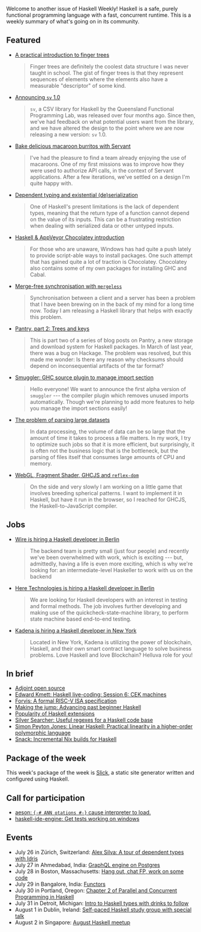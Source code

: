 Welcome to another issue of Haskell Weekly!
Haskell is a safe, purely functional programming language with a fast, concurrent runtime.
This is a weekly summary of what's going on in its community.

## Featured

-   [A practical introduction to finger trees](https://chrispenner.ca/posts/intro-to-finger-trees)

    > Finger trees are definitely the coolest data structure I was never taught in school. The gist of finger trees is that they represent sequences of elements where the elements also have a measurable "descriptor" of some kind.

-   [Announcing `sv` 1.0](https://qfpl.io/posts/sv-1.0/)

    > `sv`, a CSV library for Haskell by the Queensland Functional Programming Lab, was released over four months ago. Since then, we've had feedback on what potential users want from the library, and we have altered the design to the point where we are now releasing a new version: `sv` 1.0.

-   [Bake delicious macaroon burritos with Servant](http://blog.clement.delafargue.name/posts/2018-07-19-bake-delicious-macaroon-burritos-with-servant.html)

    > I've had the pleasure to find a team already enjoying the use of macaroons. One of my first missions was to improve how they were used to authorize API calls, in the context of Servant applications. After a few iterations, we've settled on a design I'm quite happy with.

-   [Dependent typing and existential (de)serialization](https://litx.io/blog-instance-map.html)

    > One of Haskell's present limitations is the lack of dependent types, meaning that the return type of a function cannot depend on the value of its inputs. This can be a frustrating restriction when dealing with serialized data or other untyped inputs.

-   [Haskell & AppVeyor Chocolatey introduction](https://hub.zhox.com/posts/chocolatey-introduction/)

    > For those who are unaware, Windows has had quite a push lately to provide script-able ways to install packages. One such attempt that has gained quite a lot of traction is Chocolatey. Chocolatey also contains some of my own packages for installing GHC and Cabal.

-   [Merge-free synchronisation with `mergeless`](https://cs-syd.eu/posts/2018-07-28-mergeless)

    > Synchronisation between a client and a server has been a problem that I have been brewing on in the back of my mind for a long time now. Today I am releasing a Haskell library that helps with exactly this problem.

-   [Pantry, part 2: Trees and keys](https://www.fpcomplete.com/blog/2018/07/pantry-part-2-trees-keys)

    > This is part two of a series of blog posts on Pantry, a new storage and download system for Haskell packages. In March of last year, there was a bug on Hackage. The problem was resolved, but this made me wonder: Is there any reason why checksums should depend on inconsequential artifacts of the tar format?

-   [Smuggler: GHC source plugin to manage import section](https://np.reddit.com/r/haskell/comments/90xyb1/ann_smuggler_ghc_source_plugin_to_manage_import/)

    > Hello everyone! We want to announce the first alpha version of `smuggler` --- the compiler plugin which removes unused imports automatically. Though we're planning to add more features to help you manage the import sections easily!

-   [The problem of parsing large datasets](https://haskell-works.github.io/posts/2018-07-25-problem-of-parsing-large-datasets.html)

    > In data processing, the volume of data can be so large that the amount of time it takes to process a file matters. In my work, I try to optimize such jobs so that it is more efficient, but surprisingly, it is often not the business logic that is the bottleneck, but the parsing of files itself that consumes large amounts of CPU and memory.

-   [WebGL, Fragment Shader, GHCJS and `reflex-dom`](https://www.joachim-breitner.de/blog/742-WebGL%2C_Fragment_Shader%2C_GHCJS_and_reflex-dom)

    > On the side and very slowly I am working on a little game that involves breeding spherical patterns. I want to implement it in Haskell, but have it run in the browser, so I reached for GHCJS, the Haskell-to-JavaScript compiler.

## Jobs

-   [Wire is hiring a Haskell developer in Berlin](https://medium.com/@neongreen/wire-is-hiring-a-haskell-developer-and-an-operations-engineer-berlin-51e7f3ed3050)

    > The backend team is pretty small (just four people) and recently we've been overwhelmed with work, which is exciting --- but, admittedly, having a life is even more exciting, which is why we're looking for: an intermediate-level Haskeller to work with us on the backend

-   [Here Technologies is hiring a Haskell developer in Berlin](https://np.reddit.com/r/haskell/comments/904029/job_haskell_developer_interested_in_formal/)

    > We are looking for Haskell developers with an interest in testing and formal methods. The job involves further developing and making use of the quickcheck-state-machine library, to perform state machine based end-to-end testing.

-   [Kadena is hiring a Haskell developer in New York](https://functional.works-hub.com/jobs/software-engineer-new-york-new-york-united-states-7fd34)

    > Located in New York, Kadena is utilizing the power of blockchain, Haskell, and their own smart contract language to solve business problems. Love Haskell and love Blockchain? Helluva role for you!

## In brief

-   [Adjoint open source](https://adjoint-io.github.io)
-   [Edward Kmett: Haskell live-coding: Session 6: CEK machines](https://www.twitch.tv/videos/287889784)
-   [Forvis: A formal RISC-V ISA specification](https://github.com/rsnikhil/RISCV-ISA-Spec/tree/e226df0699bfb2fbe03950c589008746ec0060d6)
-   [Making the jump: Advancing past beginner Haskell](https://mmhaskell.com/blog/2018/7/23/making-the-jump-advancing-past-beginner-haskell)
-   [Popularity of Haskell extensions](https://gist.github.com/atondwal/ee869b951b5cf9b6653f7deda0b7dbd8/bc976ebf475857d0115822f1f470b61eb11c0cbb)
-   [Silver Searcher: Useful regexes for a Haskell code base](https://alternativebit.fr/posts/haskell/ag/)
-   [Simon Peyton Jones: Linear Haskell: Practical linearity in a higher-order polymorphic language](https://www.youtube.com/watch?v=t0mhvd3-60Y)
-   [Snack: Incremental Nix builds for Haskell](https://np.reddit.com/r/haskell/comments/91f5r7/snack_incremental_nix_builds_for_haskell/)

## Package of the week

This week's package of the week is [Slick](https://hackage.haskell.org/package/slick-0.1.0.2),
a static site generator written and configured using Haskell.

## Call for participation

-   [aeson: `{-# ANN otations #-}` cause interpreter to load.](https://github.com/bos/aeson/issues/654)
-   [haskell-ide-engine: Get tests working on windows](https://github.com/haskell/haskell-ide-engine/issues/713)

## Events

-   July 26 in Z&#xfc;rich, Switzerland: [Alex Silva: A tour of dependent types with Idris](https://www.meetup.com/HaskellerZ/events/251632689/)
-   July 27 in Ahmedabad, India: [GraphQL engine on Postgres](https://www.meetup.com/Ahmedabad-Web-and-Mobile-Developers-Meetup/events/253092538/)
-   July 28 in Boston, Massachusetts: [Hang out, chat FP, work on some code](https://www.meetup.com/Weekly-Functional-Programming-Meetup/events/253005360/)
-   July 29 in Bangalore, India: [Functors](https://www.meetup.com/Bangalore-Functional-Programmers-Meetup/events/252925681/)
-   July 30 in Portland, Oregon: [Chapter 2 of Parallel and Concurrent Programming in Haskell](https://www.meetup.com/Portland-Functional-Programming-Study-Group/events/253039606/)
-   July 31 in Detroit, Michigan: [Intro to Haskell types with drinks to follow](https://www.meetup.com/Detroit-Functional-Developers/events/253127083/)
-   August 1 in Dublin, Ireland: [Self-paced Haskell study group with special talk](https://www.meetup.com/haskell-dublin-meetup/events/252468400/)
-   August 2 in Singapore: [August Haskell meetup](https://www.meetup.com/HASKELL-SG/events/252824929/)
